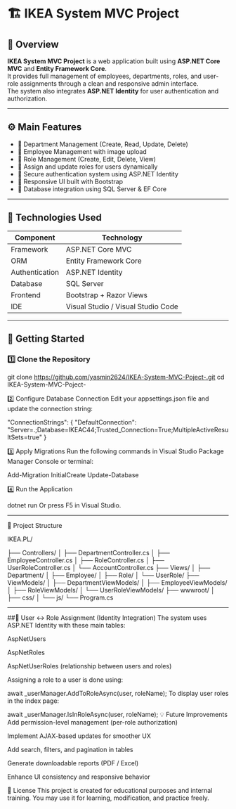 # 🏗️ IKEA System MVC Project

## 📝 Overview

**IKEA System MVC Project** is a web application built using **ASP.NET Core MVC** and **Entity Framework Core**.  
It provides full management of employees, departments, roles, and user-role assignments through a clean and responsive admin interface.  
The system also integrates **ASP.NET Identity** for user authentication and authorization.

---

## ⚙️ Main Features

- 🔹 Department Management (Create, Read, Update, Delete)  
- 🔹 Employee Management with image upload  
- 🔹 Role Management (Create, Edit, Delete, View)  
- 🔹 Assign and update roles for users dynamically  
- 🔹 Secure authentication system using ASP.NET Identity  
- 🔹 Responsive UI built with Bootstrap  
- 🔹 Database integration using SQL Server & EF Core  

---

## 🧩 Technologies Used

| Component | Technology |
|------------|-------------|
| Framework | ASP.NET Core MVC |
| ORM | Entity Framework Core |
| Authentication | ASP.NET Identity |
| Database | SQL Server |
| Frontend | Bootstrap + Razor Views |
| IDE | Visual Studio / Visual Studio Code |

---

## 🚀 Getting Started


### 1️⃣ Clone the Repository

git clone https://github.com/yasmin2624/IKEA-System-MVC-Poject-.git
cd IKEA-System-MVC-Poject-



2️⃣ Configure Database Connection
Edit your appsettings.json file and update the connection string:

"ConnectionStrings": {
  "DefaultConnection": "Server=.;Database=IKEAC44;Trusted_Connection=True;MultipleActiveResultSets=true"
}



3️⃣ Apply Migrations
Run the following commands in Visual Studio Package Manager Console or terminal:

Add-Migration InitialCreate
Update-Database



4️⃣ Run the Application

dotnet run
Or press F5 in Visual Studio.

---
📁 Project Structure

IKEA.PL/

├── Controllers/
│   ├── DepartmentController.cs
│   ├── EmployeeController.cs
│   ├── RoleController.cs
│   ├── UserRoleController.cs
│   └── AccountController.cs
├── Views/
│   ├── Department/
│   ├── Employee/
│   ├── Role/
│   └── UserRole/
├── ViewModels/
│   ├── DepartmentViewModels/
│   ├── EmployeeViewModels/
│   ├── RoleViewModels/
│   └── UserRoleViewModels/
├── wwwroot/
│   ├── css/
│   └── js/
└── Program.cs

---

##🔐 User ↔ Role Assignment (Identity Integration)
The system uses ASP.NET Identity with these main tables:


AspNetUsers


AspNetRoles


AspNetUserRoles (relationship between users and roles)


Assigning a role to a user is done using:


await _userManager.AddToRoleAsync(user, roleName);
To display user roles in the index page:


await _userManager.IsInRoleAsync(user, roleName);
💡 Future Improvements
Add permission-level management (per-role authorization)

Implement AJAX-based updates for smoother UX

Add search, filters, and pagination in tables

Generate downloadable reports (PDF / Excel)

Enhance UI consistency and responsive behavior


🏁 License
This project is created for educational purposes and internal training.
You may use it for learning, modification, and practice freely.
